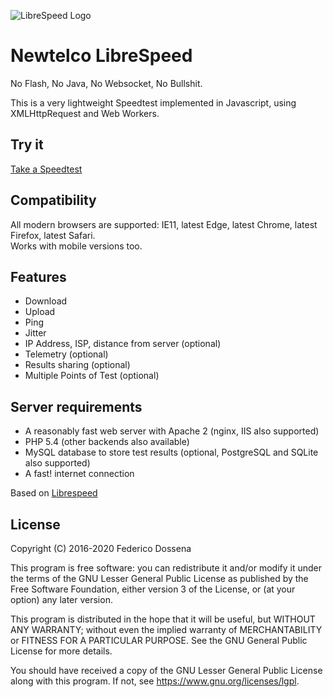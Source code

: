 ![LibreSpeed Logo](https://github.com/librespeed/speedtest/blob/master/.logo/logo3.png?raw=true)

# Newtelco LibreSpeed

No Flash, No Java, No Websocket, No Bullshit.

This is a very lightweight Speedtest implemented in Javascript, using XMLHttpRequest and Web Workers.

## Try it

[Take a Speedtest](https://speedtest.newtelco.dev)

## Compatibility

All modern browsers are supported: IE11, latest Edge, latest Chrome, latest Firefox, latest Safari.  
Works with mobile versions too.

## Features

- Download
- Upload
- Ping
- Jitter
- IP Address, ISP, distance from server (optional)
- Telemetry (optional)
- Results sharing (optional)
- Multiple Points of Test (optional)

## Server requirements

- A reasonably fast web server with Apache 2 (nginx, IIS also supported)
- PHP 5.4 (other backends also available)
- MySQL database to store test results (optional, PostgreSQL and SQLite also supported)
- A fast! internet connection

Based on [Librespeed](https://github.com/librespeed/speedtest)

## License

Copyright (C) 2016-2020 Federico Dossena

This program is free software: you can redistribute it and/or modify
it under the terms of the GNU Lesser General Public License as published by
the Free Software Foundation, either version 3 of the License, or
(at your option) any later version.

This program is distributed in the hope that it will be useful,
but WITHOUT ANY WARRANTY; without even the implied warranty of
MERCHANTABILITY or FITNESS FOR A PARTICULAR PURPOSE. See the
GNU General Public License for more details.

You should have received a copy of the GNU Lesser General Public License
along with this program. If not, see <https://www.gnu.org/licenses/lgpl>.
